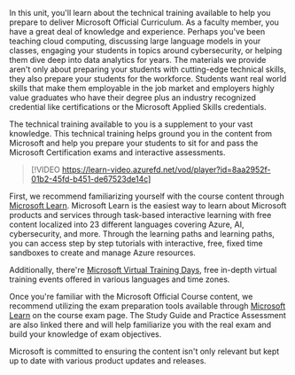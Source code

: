In this unit, you'll learn about the technical training available to help you prepare to deliver Microsoft Official Curriculum. As a faculty member, you have a great deal of knowledge and experience. Perhaps you've been teaching cloud computing, discussing large language models in your classes, engaging your students in topics around cybersecurity, or helping them dive deep into data analytics for years. The materials we provide aren't only about preparing your students with cutting-edge technical skills, they also prepare your students for the workforce. Students want real world skills that make them employable in the job market and employers highly value graduates who have their degree plus an industry recognized credential like certifications or the Microsoft Applied Skills credentials.

The technical training available to you is a supplement to your vast knowledge. This technical training helps ground you in the content from Microsoft and help you prepare your students to sit for and pass the Microsoft Certification exams and interactive assessments.

> [!VIDEO https://learn-video.azurefd.net/vod/player?id=8aa2952f-01b2-45fd-b451-de67523de14c]

First, we recommend familiarizing yourself with the course content through [Microsoft Learn](https://aka.ms/learn). Microsoft Learn is the easiest way to learn about Microsoft products and services through task-based interactive learning with free content localized into 23 different languages covering Azure, AI, cybersecurity, and more. Through the learning paths and learning paths, you can access step by step tutorials with interactive, free, fixed time sandboxes to create and manage Azure resources.

Additionally, there're [Microsoft Virtual Training Days](https://events.microsoft.com/allevents), free in-depth virtual training events offered in various languages and time zones.

Once you're familiar with the Microsoft Official Course content, we recommend utilizing the exam preparation tools available through [Microsoft Learn](https://aka.ms/learn) on the course exam page. The Study Guide and Practice Assessment are also linked there and will help familiarize you with the real exam and build your knowledge of exam objectives.

Microsoft is committed to ensuring the content isn't only relevant but kept up to date with various product updates and releases.